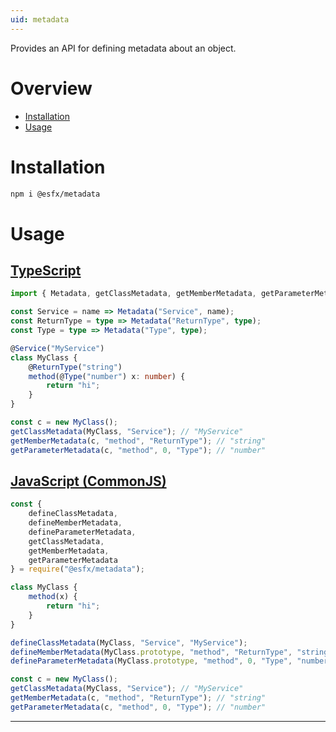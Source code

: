 ```yaml
---
uid: metadata
---
```


Provides an API for defining metadata about an object.

# Overview

* [Installation](#installation)
* [Usage](#usage)

# Installation

```sh
npm i @esfx/metadata
```

# Usage

## [TypeScript](#tab/ts)
```ts
import { Metadata, getClassMetadata, getMemberMetadata, getParameterMetadata } from "@esfx/metadata";

const Service = name => Metadata("Service", name);
const ReturnType = type => Metadata("ReturnType", type);
const Type = type => Metadata("Type", type);

@Service("MyService")
class MyClass {
    @ReturnType("string")
    method(@Type("number") x: number) {
        return "hi";
    }
}

const c = new MyClass();
getClassMetadata(MyClass, "Service"); // "MyService"
getMemberMetadata(c, "method", "ReturnType"); // "string"
getParameterMetadata(c, "method", 0, "Type"); // "number"
```

## [JavaScript (CommonJS)](#tab/js)
```js
const {
    defineClassMetadata,
    defineMemberMetadata,
    defineParameterMetadata,
    getClassMetadata,
    getMemberMetadata,
    getParameterMetadata
} = require("@esfx/metadata");

class MyClass {
    method(x) {
        return "hi";
    }
}

defineClassMetadata(MyClass, "Service", "MyService");
defineMemberMetadata(MyClass.prototype, "method", "ReturnType", "string");
defineParameterMetadata(MyClass.prototype, "method", 0, "Type", "number");

const c = new MyClass();
getClassMetadata(MyClass, "Service"); // "MyService"
getMemberMetadata(c, "method", "ReturnType"); // "string"
getParameterMetadata(c, "method", 0, "Type"); // "number"
```

***
